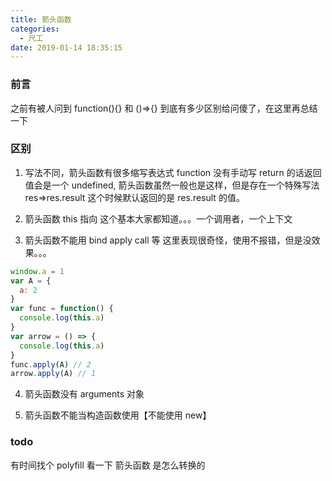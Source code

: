 ```yaml
---
title: 箭头函数
categories:
  - 尺工
date: 2019-01-14 18:35:15
---
```


<p></p>
<!-- more -->

### 前言

之前有被人问到 function(){} 和 ()=>{} 到底有多少区别给问傻了，在这里再总结一下

### 区别

1. 写法不同，箭头函数有很多缩写表达式
   function 没有手动写 return 的话返回值会是一个 undefined, 箭头函数虽然一般也是这样，但是存在一个特殊写法 res=>res.result 这个时候默认返回的是 res.result 的值。

2. 箭头函数 this 指向
   这个基本大家都知道。。。一个调用者，一个上下文

3. 箭头函数不能用 bind apply call 等
   这里表现很奇怪，使用不报错，但是没效果。。。

```js
window.a = 1
var A = {
  a: 2
}
var func = function() {
  console.log(this.a)
}
var arrow = () => {
  console.log(this.a)
}
func.apply(A) // 2
arrow.apply(A) // 1
```

4. 箭头函数没有 arguments 对象

5. 箭头函数不能当构造函数使用【不能使用 new】

### todo

有时间找个 polyfill 看一下 箭头函数 是怎么转换的
